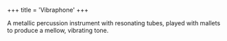 +++
title = 'Vibraphone'
+++

A metallic percussion instrument with resonating tubes, played with mallets to produce a mellow, vibrating tone.
